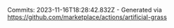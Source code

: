 Commits: 2023-11-16T18:28:42.832Z - Generated via https://github.com/marketplace/actions/artificial-grass
<br>
